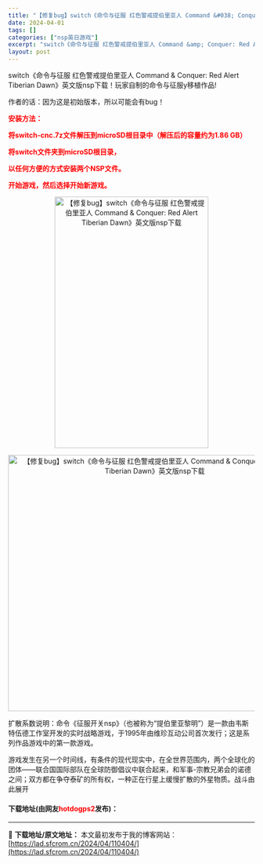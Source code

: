 ```yaml
---
title: "【修复bug】switch《命令与征服 红色警戒提伯里亚人 Command &#038; Conquer: Red Alert Tiberian Dawn》英文版nsp下载"
date: 2024-04-01
tags: []
categories: ["nsp英日游戏"]
excerpt: "switch《命令与征服 红色警戒提伯里亚人 Command &amp; Conquer: Red Alert Tiberian Dawn》英文版nsp下载！玩家自制的命令与征服y移植作品! 作者的话：因为这是初始版本，所以可能会有bug！ 安装方法： 将switch-cnc.7z文件解压到micr&hellip;"
layout: post
---
```


 <p>switch《命令与征服 红色警戒提伯里亚人 Command &amp; Conquer: Red Alert Tiberian Dawn》英文版nsp下载！玩家自制的命令与征服y移植作品!</p> <p>作者的话：因为这是初始版本，所以可能会有bug！</p> <p><span style="color:#FF0000;"><strong>安装方法：</strong></span></p> <p><span style="color:#FF0000;"><strong>将switch-cnc.7z文件解压到microSD根目录中（解压后的容量约为1.86 GB）</strong></span></p> <p><span style="color:#FF0000;"><strong>将switch文件夹到microSD根目录，</strong></span></p> <p><span style="color:#FF0000;"><strong>以任何方便的方式安装两个NSP文件。</strong></span></p> <p><span style="color:#FF0000;"><strong>开始游戏，然后选择开始新游戏。</strong></span></p> <p style="text-align: center;"><img src="https://lad.sfcrom.cn/wp-content/uploads/2024/04/20240401_660a76f5b2d0f.jpg" style="width: 314px; height: 512px;" alt="【修复bug】switch《命令与征服 红色警戒提伯里亚人 Command &amp; Conquer: Red Alert Tiberian Dawn》英文版nsp下载" /></p> <p style="text-align: center;"><img src="https://lad.sfcrom.cn/wp-content/uploads/2024/04/20240401_660a76f63c7f9.jpg" style="width: 599px; height: 522px;" alt="【修复bug】switch《命令与征服 红色警戒提伯里亚人 Command &amp; Conquer: Red Alert Tiberian Dawn》英文版nsp下载" /></p> <p>扩散系数说明：命令《征服开关nsp》（也被称为&ldquo;提伯里亚黎明&rdquo;）是一款由韦斯特伍德工作室开发的实时战略游戏，于1995年由维珍互动公司首次发行；这是系列作品游戏中的第一款游戏。</p> <p>游戏发生在另一个时间线，有条件的现代现实中，在全世界范围内，两个全球化的团体&mdash;&mdash;联合国国际部队在全球防御倡议中联合起来，和军事-宗教兄弟会的诺德之间；双方都在争夺泰矿的所有权，一种正在行星上缓慢扩散的外星物质。战斗由此展开</p> <p><h4>下载地址(由网友<font color="red">hotdogps2</font>发布)：</h4></p> 

---
📖 **下载地址/原文地址：** 本文最初发布于我的博客网站：[https://lad.sfcrom.cn/2024/04/110404/](https://lad.sfcrom.cn/2024/04/110404/)
